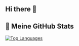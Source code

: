 ## Hi there 👋
## 🚀 Meine GitHub Stats
[![Top Languages](https://github-readme-stats.vercel.app/api/top-langs/?username=lxvrqz&layout=compact&theme=radical)](#)



